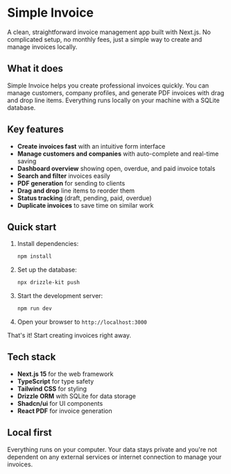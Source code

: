 # Simple Invoice

A clean, straightforward invoice management app built with Next.js. No complicated setup, no monthly fees, just a simple way to create and manage invoices locally.

## What it does

Simple Invoice helps you create professional invoices quickly. You can manage customers, company profiles, and generate PDF invoices with drag and drop line items. Everything runs locally on your machine with a SQLite database.

## Key features

- **Create invoices fast** with an intuitive form interface
- **Manage customers and companies** with auto-complete and real-time saving
- **Dashboard overview** showing open, overdue, and paid invoice totals
- **Search and filter** invoices easily
- **PDF generation** for sending to clients
- **Drag and drop** line items to reorder them
- **Status tracking** (draft, pending, paid, overdue)
- **Duplicate invoices** to save time on similar work

## Quick start

1. Install dependencies:
   ```bash
   npm install
   ```

2. Set up the database:
   ```bash
   npx drizzle-kit push
   ```

3. Start the development server:
   ```bash
   npm run dev
   ```

4. Open your browser to `http://localhost:3000`

That's it! Start creating invoices right away.

## Tech stack

- **Next.js 15** for the web framework
- **TypeScript** for type safety
- **Tailwind CSS** for styling
- **Drizzle ORM** with SQLite for data storage
- **Shadcn/ui** for UI components
- **React PDF** for invoice generation

## Local first

Everything runs on your computer. Your data stays private and you're not dependent on any external services or internet connection to manage your invoices.
